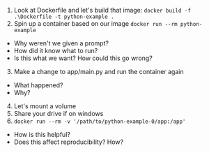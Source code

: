 1. Look at Dockerfile and let's build that image: `docker build -f .\Dockerfile -t python-example .`
1. Spin up a container based on our image `docker run --rm python-example`
  - Why weren't we given a prompt?
  - How did it know what to run?
  - Is this what we want? How could this go wrong?
3. Make a change to app/main.py and run the container again
  - What happened?
  - Why?
4. Let's mount a volume
1. Share your drive if on windows
1. `docker run --rm -v '/path/to/python-example-0/app:/app'`
  - How is this helpful?
  - Does this affect reproducibility? How?
